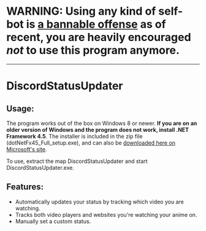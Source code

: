 # WARNING: Using any kind of self-bot is [a bannable offense](https://support.discordapp.com/hc/en-us/articles/115002192352-Automated-user-accounts-self-bots-) as of recent, you are heavily encouraged *not* to use this program anymore.

---

# DiscordStatusUpdater

## Usage:

The program works out of the box on Windows 8 or newer. **If you are on an older version of Windows and the program does not work, install .NET Framework 4.5**. The installer is included in the zip file (dotNetFx45_Full_setup.exe), and can also be [downloaded here on Microsoft's site](https://www.microsoft.com/en-US/download/details.aspx?id=30653).

To use, extract the map DiscordStatusUpdater and start DiscordStatusUpdater.exe.

## Features:

* Automatically updates your status by tracking which video you are watching.
* Tracks both video players and websites you're watching your anime on.
* Manually set a custom status.

